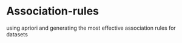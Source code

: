 # Association-rules

using apriori and generating the most effective association rules for datasets
